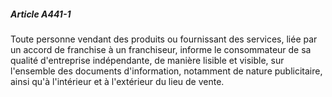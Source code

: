 ##### Article A441-1

Toute personne vendant des produits ou fournissant des services, liée par un accord de franchise à un franchiseur, informe le consommateur de sa qualité d'entreprise indépendante, de manière lisible et visible, sur l'ensemble des documents d'information, notamment de nature publicitaire, ainsi qu'à l'intérieur et à l'extérieur du lieu de vente.

